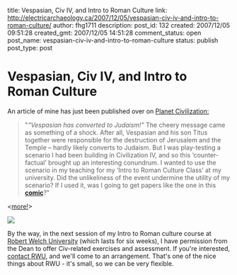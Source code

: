 title: Vespasian, Civ IV, and Intro to Roman Culture
link: http://electricarchaeology.ca/2007/12/05/vespasian-civ-iv-and-intro-to-roman-culture/
author: fhg1711
description: 
post_id: 132
created: 2007/12/05 09:51:28
created_gmt: 2007/12/05 14:51:28
comment_status: open
post_name: vespasian-civ-iv-and-intro-to-roman-culture
status: publish
post_type: post

# Vespasian, Civ IV, and Intro to Roman Culture

An article of mine has just been published over on [Planet Civilization:](http://planetcivilization.gamespy.com/View.php?view=Articles.Detail&id=33&game=4)

> "_“Vespasian has converted to Judaism!”_ The cheery message came as something of a shock. After all, Vespasian and his son Titus together were responsible for the destruction of Jerusalem and the Temple – hardly likely converts to Judaism. But I was play-testing a scenario I had been building in Civilization IV, and so this ‘counter-factual’ brought up an interesting conundrum. I wanted to use the scenario in my teaching for my ‘Intro to Roman Culture Class’ at my university. Did the unlikeliness of the event undermine the utility of my scenario? If I used it, was I going to get papers like the one in this **[comic](http://www.nuklearpower.com/comics/070801.png)**?"

<[more!](http://planetcivilization.gamespy.com/View.php?view=Articles.Detail&id=33&game=4)>

![](http://pnmedia.gamespy.com/planetcivilization.gamespy.com//promo/romanhistorycivilized.jpg)

By the way, in the next session of my Intro to Roman culture course at [Robert Welch University](http://www.robertwelchuniversity.org/courses.php) (which lasts for six weeks), I have permission from the Dean to offer Civ-related exercises and assessment. If you're interested, [contact RWU](http://www.robertwelchuniversity.org/contact.php?form=contact), and we'll come to an arrangement. That's one of the nice things about RWU - it's small, so we can be very flexible.